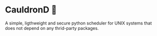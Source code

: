 # CauldronD 🔮

A simple, ligthweight and secure python scheduler for UNIX systems that does not depend on any thrid-party packages.